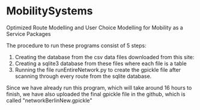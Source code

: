 # MobilitySystems
Optimized Route Modelling and User Choice Modelling for Mobility as a Service Packages

The procedure to run these programs consist of 5 steps:
1. Creating the database from the csv data files downloaded from this site: 
2. Creating a sqlite3 database from these files where each file is a table
3. Running the file runEntireNetwork.py to create the gpickle file after scanning through every route from the sqlite database.

Since we have already run this program, which will take around 16 hours to finish, we have also uploaded the final gpickle file in the github, which is called "networkBerlinNew.gpickle" 

